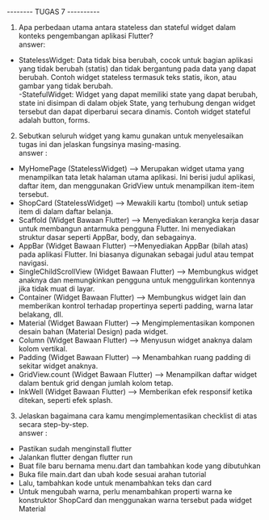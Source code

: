 -------- TUGAS 7 ----------

1. Apa perbedaan utama antara stateless dan stateful widget dalam konteks pengembangan aplikasi Flutter?<br>
answer:<br>
- StatelessWidget: Data tidak bisa berubah, cocok untuk bagian aplikasi yang tidak berubah (statis) dan tidak bergantung pada data yang dapat berubah. Contoh widget stateless termasuk teks statis, ikon, atau gambar yang tidak berubah.<br>
-StatefulWidget: Widget yang dapat memiliki state yang dapat berubah, state ini disimpan di dalam objek State, yang terhubung dengan widget tersebut dan dapat diperbarui secara dinamis. Contoh widget stateful adalah button, forms. 

2. Sebutkan seluruh widget yang kamu gunakan untuk menyelesaikan tugas ini dan jelaskan fungsinya masing-masing.<br>
answer : <br>
- MyHomePage (StatelessWidget) --> Merupakan widget utama yang menampilkan tata letak halaman utama aplikasi. Ini berisi judul aplikasi, daftar item, dan menggunakan GridView untuk menampilkan item-item tersebut.
- ShopCard (StatelessWidget) --> Mewakili kartu (tombol) untuk setiap item di dalam daftar belanja.
- Scaffold (Widget Bawaan Flutter) --> Menyediakan kerangka kerja dasar untuk membangun antarmuka pengguna Flutter. Ini menyediakan struktur dasar seperti AppBar, body, dan sebagainya.
- AppBar  (Widget Bawaan Flutter) -->Menyediakan AppBar (bilah atas) pada aplikasi Flutter. Ini biasanya digunakan sebagai judul atau tempat navigasi.
- SingleChildScrollView  (Widget Bawaan Flutter) --> Membungkus widget anaknya dan memungkinkan pengguna untuk menggulirkan kontennya jika tidak muat di layar.
- Container (Widget Bawaan Flutter) --> Membungkus widget lain dan memberikan kontrol terhadap propertinya seperti padding, warna latar belakang, dll.
- Material (Widget Bawaan Flutter) --> Mengimplementasikan komponen desain bahan (Material Design) pada widget.
- Column  (Widget Bawaan Flutter) --> Menyusun widget anaknya dalam kolom vertikal.
- Padding  (Widget Bawaan Flutter) --> Menambahkan ruang padding di sekitar widget anaknya.
- GridView.count (Widget Bawaan Flutter) --> Menampilkan daftar widget dalam bentuk grid dengan jumlah kolom tetap.
- InkWell (Widget Bawaan Flutter) --> Memberikan efek responsif ketika ditekan, seperti efek splash.

3.  Jelaskan bagaimana cara kamu mengimplementasikan checklist di atas secara step-by-step. <br>
answer : <br>
- Pastikan sudah menginstall flutter 
- Jalankan flutter dengan flutter run 
- Buat file baru bernama menu.dart dan tambahkan kode yang dibutuhkan 
- Buka file main.dart dan ubah kode sesuai arahan tutorial 
- Lalu, tambahkan kode untuk menambahkan teks dan card
- Untuk mengubah warna, perlu menambahkan properti warna ke konstruktor ShopCard dan menggunakan warna tersebut pada widget Material



